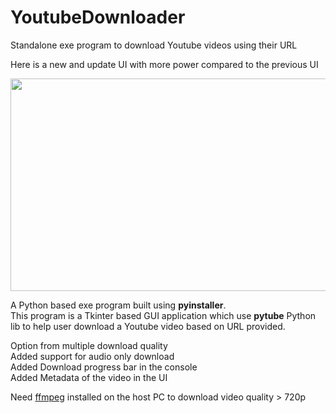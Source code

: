 # YoutubeDownloader

Standalone exe program to download Youtube videos using their URL


Here is a new and update UI with more power compared to the previous UI

<img src="https://github.com/mohitkumar36/YoutubeDownloader/assets/57846872/e47596f6-58fd-4c87-9548-d17e14e871a0" width="520" height="340">


A Python based exe program built using **pyinstaller**. \
This program is a Tkinter based GUI application which use **pytube** Python lib to help user download a Youtube video based on URL provided.

Option from multiple download quality\
Added support for audio only download\
Added Download progress bar in the console\
Added Metadata of the video in the UI

Need [ffmpeg](https://ffmpeg.org/download.html) installed on the host PC to download video quality > 720p 

